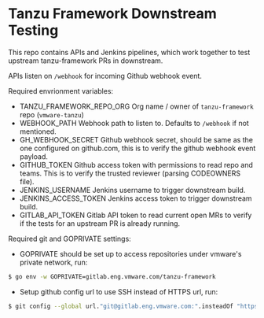 Tanzu Framework Downstream Testing
==================================

This repo contains APIs and Jenkins pipelines, which work together to
test upstream tanzu-framework PRs in downstream.

APIs listen on `/webhook` for incoming Github webhook event.

Required envrionment variables:
- TANZU_FRAMEWORK_REPO_ORG
   Org name / owner of `tanzu-framework` repo (`vmware-tanzu`)
-  WEBHOOK_PATH
   Webhook path to listen to. Defaults to `/webhook` if not mentioned.
-	GH_WEBHOOK_SECRET
   Github webhook secret, should be same as the one configured on github.com, this is to verify the github webhook event payload.
-	GITHUB_TOKEN
   Github access token with permissions to read repo and teams. This is to verify the trusted reviewer (parsing CODEOWNERS file).
-	JENKINS_USERNAME
   Jenkins username to trigger downstream build.
-	JENKINS_ACCESS_TOKEN
  Jenkins access token to trigger downstream build.
-	GITLAB_API_TOKEN
  Gitlab API token to read current open MRs to verify if the tests for an upstream PR is already running.

Required git and GOPRIVATE settings:

- GOPRIVATE should be set up to access repositories under vmware's private network, run:
```Bash
$ go env -w GOPRIVATE=gitlab.eng.vmware.com/tanzu-framework
```
- Setup github config url to use SSH instead of HTTPS url, run:
```Bash
$ git config --global url."git@gitlab.eng.vmware.com:".insteadOf "https://gitlab.eng.vmware.com/"
```
